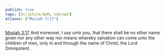 ```yaml
---
publish: true
tags: [Scripture/BoM, noGraph]
aliases: ["Mosiah 3:17"]
---
```

[Mosiah 3:17](https://churchofjesuschrist.org/study/scriptures/bofm/mosiah/3?lang=eng&id=p17#p17) And moreover, I say unto you, that there shall be no other name given nor any other way nor means whereby salvation can come unto the children of men, only in and through the name of Christ, the Lord Omnipotent.
